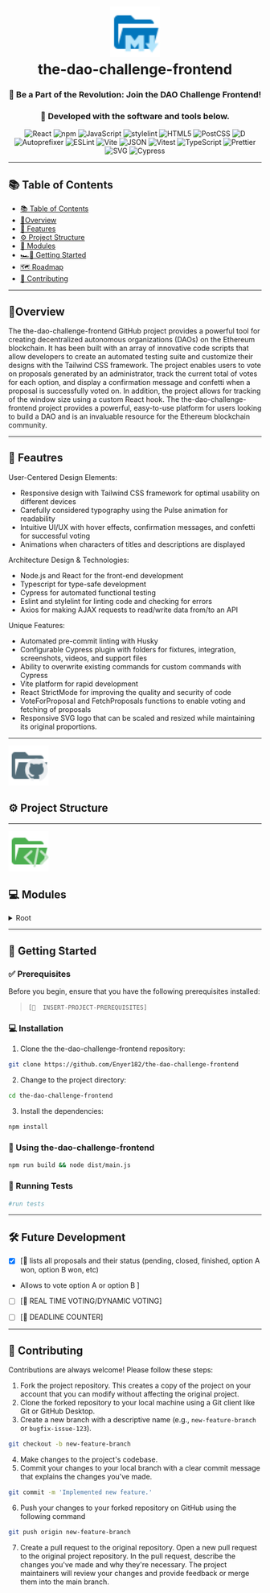 
<div align="center">
<h1 align="center">
<img src="https://raw.githubusercontent.com/PKief/vscode-material-icon-theme/ec559a9f6bfd399b82bb44393651661b08aaf7ba/icons/folder-markdown-open.svg" width="100" />
<br>
the-dao-challenge-frontend
</h1>
<h3 align="center">📍 Be a Part of the Revolution: Join the DAO Challenge Frontend!</h3>
<h3 align="center">🚀 Developed with the software and tools below.</h3>
<p align="center">

<img src="https://img.shields.io/badge/React-61DAFB.svg?style=for-the-badge&logo=React&logoColor=black" alt="React" />
<img src="https://img.shields.io/badge/npm-CB3837.svg?style=for-the-badge&logo=npm&logoColor=white" alt="npm" />
<img src="https://img.shields.io/badge/JavaScript-F7DF1E.svg?style=for-the-badge&logo=JavaScript&logoColor=black" alt="JavaScript" />
<img src="https://img.shields.io/badge/stylelint-263238.svg?style=for-the-badge&logo=stylelint&logoColor=white" alt="stylelint" />
<img src="https://img.shields.io/badge/HTML5-E34F26.svg?style=for-the-badge&logo=HTML5&logoColor=white" alt="HTML5" />
<img src="https://img.shields.io/badge/PostCSS-DD3A0A.svg?style=for-the-badge&logo=PostCSS&logoColor=white" alt="PostCSS" />
<img src="https://img.shields.io/badge/D-B03931.svg?style=for-the-badge&logo=D&logoColor=white" alt="D" />
<img src="https://img.shields.io/badge/Autoprefixer-DD3735.svg?style=for-the-badge&logo=Autoprefixer&logoColor=white" alt="Autoprefixer" />

<img src="https://img.shields.io/badge/ESLint-4B32C3.svg?style=for-the-badge&logo=ESLint&logoColor=white" alt="ESLint" />
<img src="https://img.shields.io/badge/Vite-646CFF.svg?style=for-the-badge&logo=Vite&logoColor=white" alt="Vite" />
<img src="https://img.shields.io/badge/JSON-000000.svg?style=for-the-badge&logo=JSON&logoColor=white" alt="JSON" />
<img src="https://img.shields.io/badge/Vitest-6E9F18.svg?style=for-the-badge&logo=Vitest&logoColor=white" alt="Vitest" />
<img src="https://img.shields.io/badge/TypeScript-3178C6.svg?style=for-the-badge&logo=TypeScript&logoColor=white" alt="TypeScript" />
<img src="https://img.shields.io/badge/Prettier-F7B93E.svg?style=for-the-badge&logo=Prettier&logoColor=black" alt="Prettier" />
<img src="https://img.shields.io/badge/SVG-FFB13B.svg?style=for-the-badge&logo=SVG&logoColor=black" alt="SVG" />
<img src="https://img.shields.io/badge/Cypress-17202C.svg?style=for-the-badge&logo=Cypress&logoColor=white" alt="Cypress" />
</p>

</div>

---

## 📚 Table of Contents
- [📚 Table of Contents](#-table-of-contents)
- [📍Overview](#-introdcution)
- [🔮 Features](#-features)
- [⚙️ Project Structure](#project-structure)
- [🧩 Modules](#modules)
- [🏎💨 Getting Started](#-getting-started)
- [🗺 Roadmap](#-roadmap)
- [🤝 Contributing](#-contributing)

---


## 📍Overview

The the-dao-challenge-frontend GitHub project provides a powerful tool for creating decentralized autonomous organizations (DAOs) on the Ethereum blockchain. It has been built with an array of innovative code scripts that allow developers to create an automated testing suite and customize their designs with the Tailwind CSS framework. The project enables users to vote on proposals generated by an administrator, track the current total of votes for each option, and display a confirmation message and confetti when a proposal is successfully voted on. In addition, the project allows for tracking of the window size using a custom React hook. The the-dao-challenge-frontend project provides a powerful, easy-to-use platform for users looking to build a DAO and is an invaluable resource for the Ethereum blockchain community.

---

## 🔮 Feautres

User-Centered Design Elements:
- Responsive design with Tailwind CSS framework for optimal usability on different devices
- Carefully considered typography using the Pulse animation for readability
- Intuitive UI/UX with hover effects, confirmation messages, and confetti for successful voting
- Animations when characters of titles and descriptions are displayed

Architecture Design & Technologies:
- Node.js and React for the front-end development
- Typescript for type-safe development
- Cypress for automated functional testing
- Eslint and stylelint for linting code and checking for errors
- Axios for making AJAX requests to read/write data from/to an API 

Unique Features:
- Automated pre-commit linting with Husky
- Configurable Cypress plugin with folders for fixtures, integration, screenshots, videos, and support files
- Ability to overwrite existing commands for custom commands with Cypress
- Vite platform for rapid development
- React StrictMode for improving the quality and security of code
- VoteForProposal and FetchProposals functions to enable voting and fetching of proposals
- Responsive SVG logo that can be scaled and resized while maintaining its original proportions.

---


<img src="https://raw.githubusercontent.com/PKief/vscode-material-icon-theme/ec559a9f6bfd399b82bb44393651661b08aaf7ba/icons/folder-github-open.svg" width="80" />

## ⚙️ Project Structure




---

<img src="https://raw.githubusercontent.com/PKief/vscode-material-icon-theme/ec559a9f6bfd399b82bb44393651661b08aaf7ba/icons/folder-src-open.svg" width="80" />

## 💻 Modules

<details closed><summary>Root</summary>

| File                  | Summary                                                                                                                                                                                                                                                                                                                                                                                                                                  | Module                               |
|:----------------------|:-----------------------------------------------------------------------------------------------------------------------------------------------------------------------------------------------------------------------------------------------------------------------------------------------------------------------------------------------------------------------------------------------------------------------------------------|:-------------------------------------|
| .eslintrc.cjs         | This script provides a set of rules for linting code written in node.js, React, and Typescript, with tailored settings for environment variables, cypress tests, and react components. It also enforces a production-ready codebase with warnings and errors for debugging and unused variables.                                                                                                                                         | .eslintrc.cjs                        |
| .stylelintcache       | This code script contains data for four different css files, their sizes, modification times, and hashes of their configurations, as well as two strings for further identification.                                                                                                                                                                                                                                                     | .stylelintcache                      |
| index.html            | This code script is an HTML template that sets up a webpage to be rendered with Vite, React, and Typescript, featuring an image icon and a root element for the app's content.                                                                                                                                                                                                                                                           | index.html                           |
| pre-commit            | This script runs a lint-staged command to check for errors in code before it is committed.                                                                                                                                                                                                                                                                                                                                               | .husky\pre-commit                    |
| index.ts              | This code script configures the Cypress plugin, specifying the folders for fixtures, integration, screenshots, videos, and support file.                                                                                                                                                                                                                                                                                                 | cypress\plugins\index.ts             |
| commands.ts           | This code script provides instructions for modifying existing commands and creating custom commands in Cypress with the ability to overwrite existing commands. It includes various commands such as'login','drag','dismiss', and'visit' which can be used to create an automated testing suite.                                                                                                                                         | cypress\support\commands.ts          |
| e2e.ts                | This code script imports the commands module and is used to configure Cypress. It provides a platform to modify global settings and behavior prior to running test files.                                                                                                                                                                                                                                                                | cypress\support\e2e.ts               |
| vite.svg              | This code script creates an SVG(scalable vector graphic) with two paths, each with a different gradient fill. The paths combine to form a logo, which can be scaled and resized while maintaining its original proportions.                                                                                                                                                                                                              | public\vite.svg                      |
| App.css               | This code script sets up a root container with a max-width of 1280px, padding of 2rem, margin of 0 auto, and text-align of center. It then defines a logo element with a height of 6em, padding of 1.5em, and hover effects. Additionally, a logo-spin animation is set up for the logo element with a media query to reduce motion when preferred. Lastly, a card element is created with a padding of 2em.                             | src\App.css                          |
| App.tsx               | This code script sets up a React App component that imports'App.css', the ProposalComponent and the Header component, and renders the Header and ProposalComponent components.                                                                                                                                                                                                                                                           | src\App.tsx                          |
| index.css             | This code script imports Tailwind's base, components, and utilities, allowing for the use of Tailwind's CSS framework to create responsive, customizable designs.                                                                                                                                                                                                                                                                        | src\index.css                        |
| main.tsx              | This code script imports the React and ReactDOM libraries, the application code from'App', and the'index.css' stylesheet. It then renders the App component in React StrictMode in the DOM element with an ID of'root'.                                                                                                                                                                                                                  | src\main.tsx                         |
| vite-env.d.ts         | This code script references the Vite client library, allowing developers to access features and capabilities from the Vite platform.                                                                                                                                                                                                                                                                                                     | src\vite-env.d.ts                    |
| api.ts                | This code script imports axios and defines a default config for the axios instance. It then creates an axios instance with the default config and creates an api function which allows for the use of axios methods(GET, DELETE, POST, PATCH, PUT) to make requests. The api is then exported as the default.                                                                                                                            | src\api\api.ts                       |
| proposalsApi.ts       | This code script allows for the voting of proposals using the Ethereum network. It imports an API, declares global interfaces, and defines two types of objects, ProposalData and ProposalList. It also contains two functions, voteForProposal and fetchProposals, which respectively enable voting of proposals and fetching of proposals.                                                                                             | src\api\proposalsApi.ts              |
| apiStatus.ts          | This code script creates a type called "ApiStatus" to represent the four states of an API request(IDLE, PENDING, SUCCESS, ERROR) and a record for each of these states. It also exports a default array of all the statuses and an object containing the status values.                                                                                                                                                                  | src\api\constants\apiStatus.ts       |
| useApiStatus.ts       | This script imports and uses React's useState and useMemo hooks to create a custom hook for tracking API statuses. It defines a Statuses type, capitalizes and normalizes the statuses, and uses the hooks to prepare a list of boolean statuses which are used and returned in the custom useApiStatus hook.                                                                                                                            | src\api\hooks\useApiStatus.ts        |
| ProposalComponent.tsx | This code script creates a decentralized autonomous organization(DAO) that enables token holders to vote on proposals generated by an administrator. It imports a fetchProposals api, a withAsync helper, a useApiStatus hook, and a ProposalList component. The useFetchProposals function handles the fetching of proposals and the handleVote function handles the voting process. A button is included to view the latest proposals. | src\components\ProposalComponent.tsx |
| ProposalList.tsx      | This code script is for a React component called ProposalList which displays a list of proposals along with two options for voting on each. It also displays the current total of votes for each of those options and shows a confirmation message and confetti upon successful voting. Additionally, it displays the winning option based on the current total number of votes.                                                         | src\components\ProposalList.tsx      |
| Header.tsx            | This code script implements a Header React component which displays a title gradually character by character with a pulse animation. The title is passed in as a props, and the displayTitle state is updated every 100ms until the title is fully displayed.                                                                                                                                                                            | src\components\common\Header.tsx     |
| Paragraph.tsx         | This code script creates a React component that displays a description text, with the characters animating in one-by-one over a period of time. A timer is used to control the animation, and the interval is cleared once the description is fully displayed.                                                                                                                                                                           | src\components\common\Paragraph.tsx  |
| Spinner.tsx           | This code script creates a spinning animation by creating a div element with class names and border attributes.                                                                                                                                                                                                                                                                                                                          | src\components\common\Spinner.tsx    |
| test-utils.tsx        | This code script imports testing library components, @/index.css, and React. It also creates a custom renderer that wraps the React component in AllTheProviders and adds any additional options before rendering. Finally, it exports the original testing library components and the custom render method.                                                                                                                             | src\helpers\test-utils.tsx           |
| withAsync.ts          | This code script provides a function, "withAsync", which takes a function as an argument and returns a Promise of an object containing a response or an error. If successful, the response will be the result of executing the argument function, otherwise it will return an error.                                                                                                                                                     | src\helpers\withAsync.ts             |
| useWindowSize.tsx     | This code script defines a custom React hook that allows for the tracking of the current window size. Whenever a resize event is detected, the window size is updated and stored in the hook's state.                                                                                                                                                                                                                                    | src\hooks\useWindowSize.tsx          |

</details>

<hr />

## 🚀 Getting Started

### ✅ Prerequisites

Before you begin, ensure that you have the following prerequisites installed:
> `[📌  INSERT-PROJECT-PREREQUISITES]`

### 💻 Installation

1. Clone the the-dao-challenge-frontend repository:
```sh
git clone https://github.com/Enyer182/the-dao-challenge-frontend
```

2. Change to the project directory:
```sh
cd the-dao-challenge-frontend
```

3. Install the dependencies:
```sh
npm install
```

### 🤖 Using the-dao-challenge-frontend

```sh
npm run build && node dist/main.js
```

### 🧪 Running Tests
```sh
#run tests
```

<hr />


## 🛠 Future Development
- [X] [📌 lists all proposals and their status (pending, closed, finished,
option A won, option B won, etc)
- Allows to vote option A or option B ]
- [ ] [📌  REAL TIME VOTING/DYNAMIC VOTING]
- [ ] [📌  DEADLINE COUNTER]


---

## 🤝 Contributing
Contributions are always welcome! Please follow these steps:
1. Fork the project repository. This creates a copy of the project on your account that you can modify without affecting the original project.
2. Clone the forked repository to your local machine using a Git client like Git or GitHub Desktop.
3. Create a new branch with a descriptive name (e.g., `new-feature-branch` or `bugfix-issue-123`).
```sh
git checkout -b new-feature-branch
```
4. Make changes to the project's codebase.
5. Commit your changes to your local branch with a clear commit message that explains the changes you've made.
```sh
git commit -m 'Implemented new feature.'
```
6. Push your changes to your forked repository on GitHub using the following command
```sh
git push origin new-feature-branch
```
7. Create a pull request to the original repository.
Open a new pull request to the original project repository. In the pull request, describe the changes you've made and why they're necessary.
The project maintainers will review your changes and provide feedback or merge them into the main branch.


